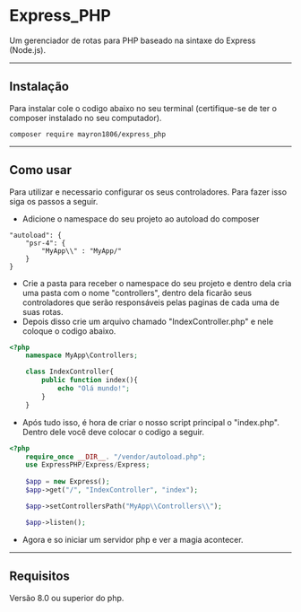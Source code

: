# **Express_PHP**
Um gerenciador de rotas para PHP baseado na sintaxe do Express (Node.js).

---

## Instalação
Para instalar cole o codigo abaixo no seu terminal (certifique-se de ter o composer instalado no seu computador).

```
composer require mayron1806/express_php
```

---

## Como usar

Para utilizar e necessario configurar os seus controladores. Para fazer isso siga os passos a seguir.

* Adicione o namespace do seu projeto ao autoload do composer 

```
"autoload": {
    "psr-4": {
        "MyApp\\" : "MyApp/"
    }
}
```

* Crie a pasta para receber o namespace do seu projeto e dentro dela cria uma pasta com o nome "controllers", dentro dela ficarão seus controladores que serão responsáveis pelas paginas de cada uma de suas rotas.
* Depois disso crie um arquivo chamado "IndexController.php" e nele coloque o codigo abaixo.

```php
<?php
    namespace MyApp\Controllers;

    class IndexController{
        public function index(){
            echo "Olá mundo!";
        }
    }
```

* Após tudo isso, é hora de criar o nosso script principal o "index.php". Dentro dele você deve colocar o codigo a seguir.

```php
<?php
    require_once __DIR__. "/vendor/autoload.php";
    use ExpressPHP/Express/Express;
    
    $app = new Express();
    $app->get("/", "IndexController", "index");

    $app->setControllersPath("MyApp\\Controllers\\");

    $app->listen();
```
* Agora e so iniciar um servidor php e ver a magia acontecer.

---

## Requisitos
Versão 8.0 ou superior do php.
